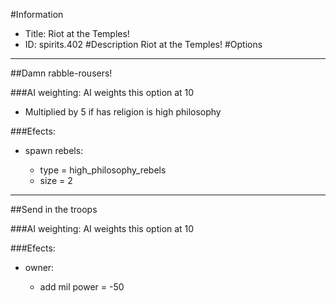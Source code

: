 #Information
 - Title: Riot at the Temples!
 - ID: spirits.402
#Description
Riot at the Temples!
#Options

___
##Damn rabble-rousers!

###AI weighting:
AI weights this option at 10
 - Multiplied by 5 if has religion is high philosophy


###Efects:<ul><li>spawn rebels:</li><ul><li>type = high_philosophy_rebels</li><li>size = 2</li></ul></ul>

___
##Send in the troops

###AI weighting:
AI weights this option at 10


###Efects:<ul><li>owner:</li><ul><li>add mil power = -50</li></ul></ul>

